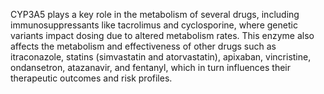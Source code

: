 CYP3A5 plays a key role in the metabolism of several drugs, including immunosuppressants like tacrolimus and cyclosporine, where genetic variants impact dosing due to altered metabolism rates. This enzyme also affects the metabolism and effectiveness of other drugs such as itraconazole, statins (simvastatin and atorvastatin), apixaban, vincristine, ondansetron, atazanavir, and fentanyl, which in turn influences their therapeutic outcomes and risk profiles.